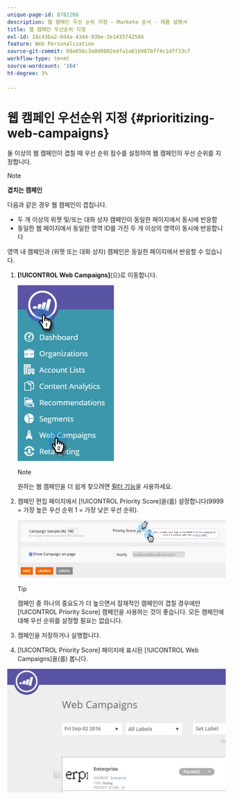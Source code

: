 ```yaml
---
unique-page-id: 8782266
description: 웹 캠페인 우선 순위 지정 - Marketo 문서 - 제품 설명서
title: 웹 캠페인 우선순위 지정
exl-id: 18c43ba2-6d4a-4344-93be-3e1435742504
feature: Web Personalization
source-git-commit: 09a656c3a0d0002edfa1a61b987bff4c1dff33cf
workflow-type: tm+mt
source-wordcount: '164'
ht-degree: 3%

---
```


# 웹 캠페인 우선순위 지정 {#prioritizing-web-campaigns}

둘 이상의 웹 캠페인이 겹칠 때 우선 순위 점수를 설정하여 웹 캠페인의 우선 순위를 지정합니다.

>[!NOTE]
>
>**겹치는 캠페인**
>
>다음과 같은 경우 웹 캠페인이 겹칩니다.
>
>* 두 개 이상의 위젯 및/또는 대화 상자 캠페인이 동일한 페이지에서 동시에 반응함
>* 동일한 웹 페이지에서 동일한 영역 ID를 가진 두 개 이상의 영역이 동시에 반응합니다
>
>영역 내 캠페인과 (위젯 또는 대화 상자) 캠페인은 동일한 페이지에서 반응할 수 있습니다.

1. **[!UICONTROL Web Campaigns]**(으)로 이동합니다.

   ![](assets/web-campaigns-hand-6.jpg)

   >[!NOTE]
   >
   >원하는 웹 캠페인을 더 쉽게 찾으려면 [필터 기능](/help/marketo/product-docs/web-personalization/working-with-web-campaigns/filter-web-campaigns.md)을 사용하세요.

1. 캠페인 편집 페이지에서 [!UICONTROL Priority Score]을(를) 설정합니다(9999 = 가장 높은 우선 순위 1 = 가장 낮은 우선 순위).

   ![](assets/image2015-7-9-20-3a20-3a58.png)

   >[!TIP]
   >
   >캠페인 중 하나의 중요도가 더 높으면서 잠재적인 캠페인이 겹칠 경우에만 [!UICONTROL Priority Score] 캠페인을 사용하는 것이 좋습니다. 모든 캠페인에 대해 우선 순위를 설정할 필요는 없습니다.

1. 캠페인을 저장하거나 실행합니다.

1. [!UICONTROL Priority Score] 페이지에 표시된 [!UICONTROL Web Campaigns]을(를) 봅니다.

![](assets/web-campaign-priority-score.jpg)

